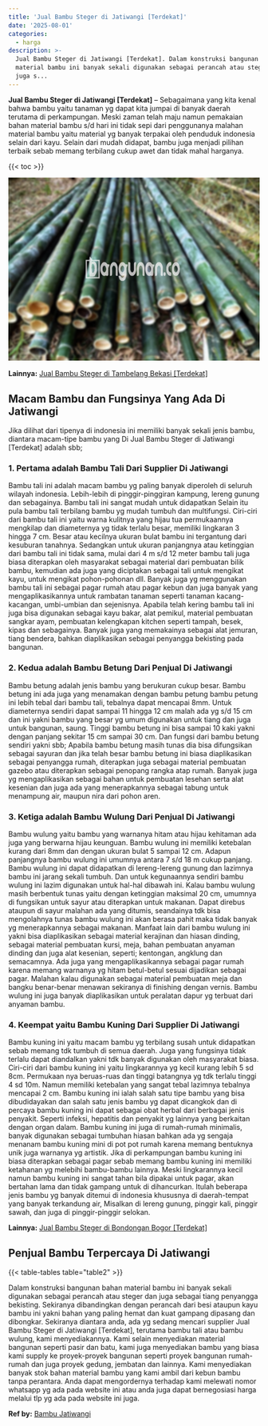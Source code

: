 ```yaml
---
title: 'Jual Bambu Steger di Jatiwangi [Terdekat]'
date: '2025-08-01'
categories:
  - harga
description: >-
  Jual Bambu Steger di Jatiwangi [Terdekat]. Dalam konstruksi bangunan bahan
  material bambu ini banyak sekali digunakan sebagai perancah atau steger dan
  juga s...
---
```


**Jual Bambu Steger di Jatiwangi \[Terdekat\]** – Sebagaimana yang kita kenal bahwa bambu yaitu tanaman yg dapat kita jumpai di banyak daerah terutama di perkampungan. Meski zaman telah maju namun pemakaian bahan material bambu s/d hari ini tidak sepi dari penggunanya malahan material bambu yaitu material yg banyak terpakai oleh penduduk indonesia selain dari kayu. Selain dari mudah didapat, bambu juga menjadi pilihan terbaik sebab memang terbilang cukup awet dan tidak mahal harganya.

{{< toc >}}

![Jual Bambu Steger di Jatiwangi [Terdekat]](/images/jual-bambu-tali-18.png)

**Lainnya:** [Jual Bambu Steger di Tambelang Bekasi \[Terdekat\]](https://bambu.bangunan.co/jual-bambu-steger-di-tambelang-bekasi-terdekat/)

## Macam Bambu dan Fungsinya Yang Ada Di Jatiwangi

Jika dilihat dari tipenya di indonesia ini memiliki banyak sekali jenis bambu, diantara macam-tipe bambu yang Di Jual Bambu Steger di Jatiwangi \[Terdekat\] adalah sbb;

### 1\. Pertama adalah Bambu Tali Dari Supplier Di Jatiwangi

Bambu tali ini adalah macam bambu yg paling banyak diperoleh di seluruh wilayah indonesia. Lebih-lebih di pinggir-pinggiran kampung, lereng gunung dan sebagainya. Bambu tali ini sangat mudah untuk didapatkan Selain itu pula bambu tali terbilang bambu yg mudah tumbuh dan multifungsi. Ciri-ciri dari bambu tali ini yaitu warna kulitnya yang hijau tua permukaannya mengkilap dan diameternya yg tidak terlalu besar, memiliki lingkaran 3 hingga 7 cm. Besar atau kecilnya ukuran bulat bambu ini tergantung dari kesuburan tanahnya. Sedangkan untuk ukuran panjangnya atau ketinggian dari bambu tali ini tidak sama, mulai dari 4 m s/d 12 meter bambu tali juga biasa diterapkan oleh masyarakat sebagai material dari pembuatan bilik bambu, kemudian ada juga yang diciptakan sebagai tali untuk mengikat kayu, untuk mengikat pohon-pohonan dll. Banyak juga yg menggunakan bambu tali ini sebagai pagar rumah atau pagar kebun dan juga banyak yang mengaplikasikannya untuk rambatan tanaman seperti tanaman kacang-kacangan, umbi-umbian dan sejenisnya. Apabila telah kering bambu tali ini juga bisa digunakan sebagai kayu bakar, alat pemikul, material pembuatan sangkar ayam, pembuatan kelengkapan kitchen seperti tampah, besek, kipas dan sebagainya. Banyak juga yang memakainya sebagai alat jemuran, tiang bendera, bahkan diaplikasikan sebagai penyangga bekisting pada bangunan.

### 2\. Kedua adalah Bambu Betung Dari Penjual Di Jatiwangi

Bambu betung adalah jenis bambu yang berukuran cukup besar. Bambu betung ini ada juga yang menamakan dengan bambu petung bambu petung ini lebih tebal dari bambu tali, tebalnya dapat mencapai 8mm. Untuk diameternya sendiri dapat sampai 11 hingga 12 cm malah ada yg s/d 15 cm dan ini yakni bambu yang besar yg umum digunakan untuk tiang dan juga untuk bangunan, saung. Tinggi bambu betung ini bisa sampai 10 kaki yakni dengan panjang sekitar 15 cm sampai 30 cm. Dan fungsi dari bambu betung sendiri yakni sbb; Apabila bambu betung masih tunas dia bisa difungsikan sebagai sayuran dan jika telah besar bambu betung ini biasa diaplikasikan sebagai penyangga rumah, diterapkan juga sebagai material pembuatan gazebo atau diterapkan sebagai penopang rangka atap rumah. Banyak juga yg mengaplikasikan sebagai bahan untuk pembuatan lesehan serta alat kesenian dan juga ada yang menerapkannya sebagai tabung untuk menampung air, maupun nira dari pohon aren.

### 3\. Ketiga adalah Bambu Wulung Dari Penjual Di Jatiwangi

Bambu wulung yaitu bambu yang warnanya hitam atau hijau kehitaman ada juga yang berwarna hijau keunguan. Bambu wulung ini memiliki ketebalan kurang dari 8mm dan dengan ukuran bulat 5 sampai 12 cm. Adapun panjangnya bambu wulung ini umumnya antara 7 s/d 18 m cukup panjang. Bambu wulung ini dapat didapatkan di lereng-lereng gunung dan lazimnya bambu ini jarang sekali tumbuh. Dan untuk kegunaannya sendiri bambu wulung ini lazim digunakan untuk hal-hal dibawah ini. Kalau bambu wulung masih berbentuk tunas yaitu dengan ketinggian maksimal 20 cm, umumnya di fungsikan untuk sayur atau diterapkan untuk makanan. Dapat direbus ataupun di sayur malahan ada yang ditumis, seandainya tdk bisa mengolahnya tunas bambu wulung ini akan berasa pahit maka tidak banyak yg menerapkannya sebagai makanan. Manfaat lain dari bambu wulung ini yakni bisa diaplikasikan sebagai material kerajinan dan hiasan dinding, sebagai material pembuatan kursi, meja, bahan pembuatan anyaman dinding dan juga alat kesenian, seperti; kentongan, angklung dan semacamnya. Ada juga yang mengaplikasikannya sebagai pagar rumah karena memang warnanya yg hitam betul-betul sesuai dijadikan sebagai pagar. Malahan kalau digunakan sebagai material pembuatan meja dan bangku benar-benar menawan sekiranya di finishing dengan vernis. Bambu wulung ini juga banyak diaplikasikan untuk peralatan dapur yg terbuat dari anyaman bambu.

### 4\. Keempat yaitu Bambu Kuning Dari Supplier Di Jatiwangi

Bambu kuning ini yaitu macam bambu yg terbilang susah untuk didapatkan sebab memang tdk tumbuh di semua daerah. Juga yang fungsinya tidak terlalu dapat diandalkan yakni tdk banyak digunakan oleh masyarakat biasa. Ciri-ciri dari bambu kuning ini yaitu lingkarannya yg kecil kurang lebih 5 sd 8cm. Permukaan nya beruas-ruas dan tinggi batangnya yg tdk terlalu tinggi 4 sd 10m. Namun memiliki ketebalan yang sangat tebal lazimnya tebalnya mencapai 2 cm. Bambu kuning ini ialah salah satu tipe bambu yang bisa dibudidayakan dan salah satu jenis bambu yg dapat dicangkok dan di percaya bambu kuning ini dapat sebagai obat herbal dari berbagai jenis penyakit. Seperti infeksi, hepatitis dan penyakit yg lainnya yang berkaitan dengan organ dalam. Bambu kuning ini juga di rumah-rumah minimalis, banyak digunakan sebagai tumbuhan hiasan bahkan ada yg sengaja menanam bambu kuning mini di pot pot rumah karena memang bentuknya unik juga warnanya yg artistik. Jika di perkampungan bambu kuning ini biasa diterapkan sebagai pagar sebab memang bambu kuning ini memiliki ketahanan yg melebihi bambu-bambu lainnya. Meski lingkarannya kecil namun bambu kuning ini sangat tahan bila dipakai untuk pagar, akan bertahan lama dan tidak gampang untuk di dihancurkan. Itulah beberapa jenis bambu yg banyak ditemui di indonesia khususnya di daerah-tempat yang banyak terkandung air, Misalkan di lereng gunung, pinggir kali, pinggir sawah, dan juga di pinggir-pinggir selokan.

**Lainnya:** [Jual Bambu Steger di Bondongan Bogor \[Terdekat\]](https://bambu.bangunan.co/jual-bambu-steger-di-bondongan-bogor-terdekat/)

## Penjual Bambu Terpercaya Di Jatiwangi

{{< table-tables table="table2" >}}

Dalam konstruksi bangunan bahan material bambu ini banyak sekali digunakan sebagai perancah atau steger dan juga sebagai tiang penyangga bekisting. Sekiranya dibandingkan dengan perancah dari besi ataupun kayu bambu ini yakni bahan yang paling hemat dan kuat gampang dipasang dan dibongkar. Sekiranya diantara anda, ada yg sedang mencari supplier Jual Bambu Steger di Jatiwangi \[Terdekat\], terutama bambu tali atau bambu wulung, kami menyediakannya. Kami selain menyediakan material bangunan seperti pasir dan batu, kami juga menyediakan bambu yang biasa kami supply ke proyek-proyek bangunan seperti proyek bangunan rumah-rumah dan juga proyek gedung, jembatan dan lainnya. Kami menyediakan banyak stok bahan material bambu yang kami ambil dari kebun bambu tanpa perantara. Anda dapat mengordernya terhadap kami melewati nomor whatsapp yg ada pada website ini atau anda juga dapat bernegosiasi harga melalui tlp yg ada pada website ini juga.

**Ref by:** [Bambu Jatiwangi](https://id.wikipedia.org/wiki/Bambu)
